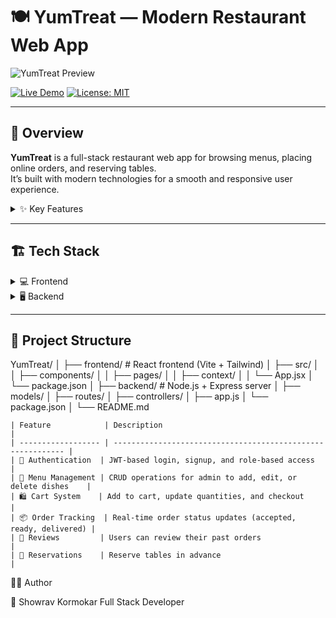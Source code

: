 # 🍽️ YumTreat — Modern Restaurant Web App

![YumTreat Preview](https://your-image-link-here.com/preview.png)

[![Live Demo](https://img.shields.io/badge/Live-Demo-green)](https://yumtreat.vercel.app)
[![License: MIT](https://img.shields.io/badge/License-MIT-yellow.svg)](https://opensource.org/licenses/MIT)

---

## 📖 Overview

**YumTreat** is a full-stack restaurant web app for browsing menus, placing online orders, and reserving tables.  
It’s built with modern technologies for a smooth and responsive user experience.  

<details>
<summary>✨ Key Features</summary>

- 🧾 **Menu Browsing** — Explore categories like chicken, rice, pizza, and more.  
- 🛒 **Online Ordering** — Place orders with real-time status updates.  
- 📅 **Table Reservation** — Reserve tables at preferred times.  
- 🧑‍💻 **User Authentication** — Secure JWT-based login and signup.  
- ⭐ **Review System** — Customers can rate and review dishes.  
- ⚙️ **Admin Dashboard** — Manage menu, orders, and users.  
- 📱 **Responsive Design** — Works on desktop, tablet, and mobile.  

</details>

---

## 🏗️ Tech Stack

<details>
<summary>💻 Frontend</summary>

- ⚛️ React.js v19.0.0  
- 🎨 Tailwind CSS v4.0.17  
- 🔄 React Router DOM v7.4.1  
- 🌐 Axios v1.9.0  
- 🎡 React Loader Spinner v6.1.6  
- ⚙️ Vite v6.2.0 (fast build & dev server)

</details>

<details>
<summary>🖥️ Backend</summary>

- 🧩 Node.js  
- 🚀 Express.js v5.1.0  
- 🍃 MongoDB (Mongoose v8.13.1)  
- 🔐 JWT (jsonwebtoken v9.0.2)  
- 🧱 Zod v3.24.2 (Validation)  
- 🔄 CORS v2.8.5 & Dotenv v16.4.7  
- 🧂 Bcrypt v5.1.1 (Password Encryption)

</details>

---

## 📂 Project Structure
YumTreat/
│
├── frontend/ # React frontend (Vite + Tailwind)
│ ├── src/
│ │ ├── components/
│ │ ├── pages/
│ │ ├── context/
│ │ └── App.jsx
│ └── package.json
│
├── backend/ # Node.js + Express server
│ ├── models/
│ ├── routes/
│ ├── controllers/
│ ├── app.js
│ └── package.json
│
└── README.md
```
| Feature            | Description                                                 |
| ------------------ | ----------------------------------------------------------- |
| 🔑 Authentication  | JWT-based login, signup, and role-based access              |
| 🍔 Menu Management | CRUD operations for admin to add, edit, or delete dishes    |
| 🛍️ Cart System    | Add to cart, update quantities, and checkout                |
| 📦 Order Tracking  | Real-time order status updates (accepted, ready, delivered) |
| 📝 Reviews         | Users can review their past orders                          |
| 📅 Reservations    | Reserve tables in advance                                   |
```
🧑‍💻 Author

👤 Showrav Kormokar
Full Stack Developer
```
